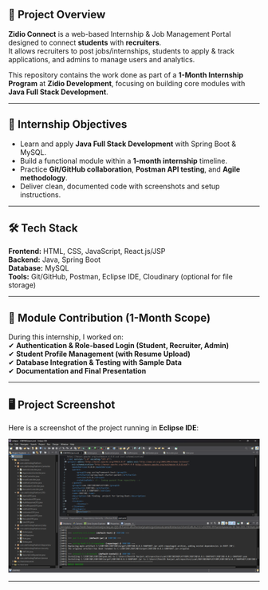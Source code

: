 ## 📌 Project Overview  
**Zidio Connect** is a web-based Internship & Job Management Portal designed to connect **students** with **recruiters**.  
It allows recruiters to post jobs/internships, students to apply & track applications, and admins to manage users and analytics.  

This repository contains the work done as part of a **1-Month Internship Program** at **Zidio Development**, focusing on building core modules with **Java Full Stack Development**.

---

## 🎯 Internship Objectives  
- Learn and apply **Java Full Stack Development** with Spring Boot & MySQL.  
- Build a functional module within a **1-month internship** timeline.  
- Practice **Git/GitHub collaboration**, **Postman API testing**, and **Agile methodology**.  
- Deliver clean, documented code with screenshots and setup instructions.  

---

## 🛠 Tech Stack  
**Frontend:** HTML, CSS, JavaScript, React.js/JSP  
**Backend:** Java, Spring Boot  
**Database:** MySQL  
**Tools:** Git/GitHub, Postman, Eclipse IDE, Cloudinary (optional for file storage)  

---

## 📂 Module Contribution (1-Month Scope)  
During this internship, I worked on:  
✔ **Authentication & Role-based Login (Student, Recruiter, Admin)**  
✔ **Student Profile Management (with Resume Upload)**  
✔ **Database Integration & Testing with Sample Data**  
✔ **Documentation and Final Presentation**  

---

## 🖥️ Project Screenshot  
Here is a screenshot of the project running in **Eclipse IDE**:

![Zidio Internship Project](assets/zidio%20intership.png)

---